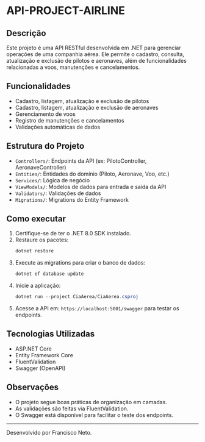 
# API-PROJECT-AIRLINE

## Descrição
Este projeto é uma API RESTful desenvolvida em .NET para gerenciar operações de uma companhia aérea. Ele permite o cadastro, consulta, atualização e exclusão de pilotos e aeronaves, além de funcionalidades relacionadas a voos, manutenções e cancelamentos.

## Funcionalidades
- Cadastro, listagem, atualização e exclusão de pilotos
- Cadastro, listagem, atualização e exclusão de aeronaves
- Gerenciamento de voos
- Registro de manutenções e cancelamentos
- Validações automáticas de dados

## Estrutura do Projeto
- `Controllers/`: Endpoints da API (ex: PilotoController, AeronaveController)
- `Entities/`: Entidades do domínio (Piloto, Aeronave, Voo, etc.)
- `Services/`: Lógica de negócio
- `ViewModels/`: Modelos de dados para entrada e saída da API
- `Validators/`: Validações de dados
- `Migrations/`: Migrations do Entity Framework

## Como executar
1. Certifique-se de ter o .NET 8.0 SDK instalado.
2. Restaure os pacotes:
   ```powershell
   dotnet restore
   ```
3. Execute as migrations para criar o banco de dados:
   ```powershell
   dotnet ef database update
   ```
4. Inicie a aplicação:
   ```powershell
   dotnet run --project CiaAerea/CiaAerea.csproj
   ```
5. Acesse a API em: `https://localhost:5001/swagger` para testar os endpoints.

## Tecnologias Utilizadas
- ASP.NET Core
- Entity Framework Core
- FluentValidation
- Swagger (OpenAPI)

## Observações
- O projeto segue boas práticas de organização em camadas.
- As validações são feitas via FluentValidation.
- O Swagger está disponível para facilitar o teste dos endpoints.

---
Desenvolvido por Francisco Neto.
